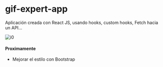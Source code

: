 # gif-expert-app
Aplicación creada con React JS, usando hooks, custom hooks, Fetch hacia un API...

![i0](https://user-images.githubusercontent.com/99143567/175860268-a20c7e0c-e000-4ad3-bdf3-dc2be7f6f42e.JPG)

#### Proximamente

- Mejorar el estilo con Bootstrap

